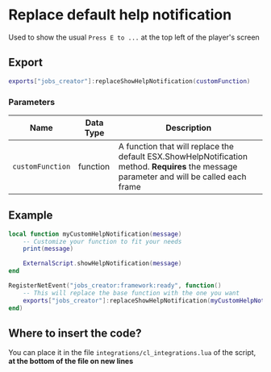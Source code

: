 # Replace default help notification

Used to show the usual `Press E to ...` at the top left of the player's screen

## Export

```lua
exports["jobs_creator"]:replaceShowHelpNotification(customFunction)
```

### Parameters

| Name             | Data Type | Description                                                                                                                                |
| ---------------- | --------- | ------------------------------------------------------------------------------------------------------------------------------------------ |
| `customFunction` | function  | A function that will replace the default ESX.ShowHelpNotification method. **Requires** the message parameter and will be called each frame |

## Example

```lua
local function myCustomHelpNotification(message)
    -- Customize your function to fit your needs
    print(message)

    ExternalScript.showHelpNotification(message)
end

RegisterNetEvent("jobs_creator:framework:ready", function() 
    -- This will replace the base function with the one you want
    exports["jobs_creator"]:replaceShowHelpNotification(myCustomHelpNotification)
end)
```

## Where to insert the code?

You can place it in the file `integrations/cl_integrations.lua` of the script, **at the bottom of the file on new lines**
